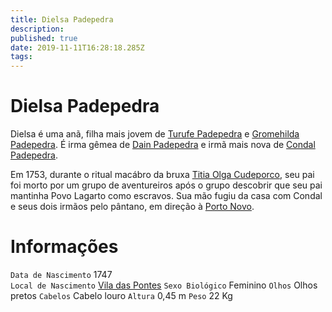 ```yaml
---
title: Dielsa Padepedra
description: 
published: true
date: 2019-11-11T16:28:18.285Z
tags: 
---
```


<!-- SUBTITLE: Visão geral sobre Dielsa Padepedra -->

# Dielsa Padepedra
Dielsa é uma anã, filha mais jovem de [Turufe Padepedra](http://localhost/individuos/turufe-padepedra#turufe-padepedra) e [Gromehilda Padepedra](http://localhost/individuos/gromehilda-padepedra#gromehilda-padepedra). É irma gêmea de [Dain Padepedra](http://localhost/individuos/dain-padepedra#dain-padepedra) e irmã mais nova de [Condal Padepedra](http://localhost/individuos/condal-padepedra#condal-padepedra).

Em 1753, durante o ritual macábro da bruxa [Titia Olga Cudeporco](http://localhost/individuos/titia-olga-cudeporco#titia-olga-cudeporco), seu pai foi morto por um grupo de aventureiros após o grupo descobrir que seu pai mantinha Povo Lagarto como escravos. Sua mão fugiu da casa com Condal e seus dois irmãos pelo pântano, em direção à [Porto Novo](http://localhost/lugares/plano-material/drafeon/sudeste-de-drafeon/porto-novo#porto-novo).

# Informações
`Data de Nascimento` 1747  
`Local de Nascimento` [Vila das Pontes](http://localhost/lugares/plano-material/drafeon/sudeste-de-drafeon/vila-das-pontes#vila-das-pontes)
`Sexo Biológico` Feminino
`Olhos` Olhos pretos
`Cabelos` Cabelo louro
`Altura` 0,45 m
`Peso` 22 Kg

